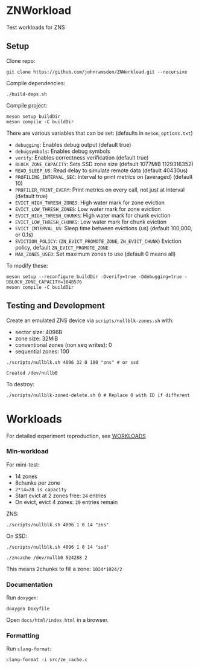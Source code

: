 # ZNWorkload

Test workloads for ZNS

## Setup

Clone repo:

```shell
git clone https://github.com/johnramsden/ZNWorkload.git --recursive
```

Compile dependencies:

```shell
./build-deps.sh
```

Compile project:

```shell
meson setup buildDir
meson compile -C buildDir
```

There are various variables that can be set: (defaults in `meson_options.txt`)

* `debugging`: Enables debug output (default true)
* `debugsymbols`: Enables debug symbols
* `verify`: Enables correctness verification (default true)
* `BLOCK_ZONE_CAPACITY`: Sets SSD zone size (default 1077MiB 1129316352)
* `READ_SLEEP_US`: Read delay to simulate remote data (default 40430us)
* `PROFILING_INTERVAL_SEC`: Interval to print metrics on (averaged) (default 10)
* `PROFILER_PRINT_EVERY`: Print metrics on every call, not just at interval (default true)
* `EVICT_HIGH_THRESH_ZONES`: High water mark for zone eviction
* `EVICT_LOW_THRESH_ZONES`: Low water mark for zone eviction
* `EVICT_HIGH_THRESH_CHUNKS`: High water mark for chunk eviction
* `EVICT_LOW_THRESH_CHUNKS`: Low water mark for chunk eviction
* `EVICT_INTERVAL_US`: Sleep time between evictions (us) (default 100,000, or 0.1s)
* `EVICTION_POLICY`: (`ZN_EVICT_PROMOTE_ZONE`, `ZN_EVICT_CHUNK`) Eviction policy, default `ZN_EVICT_PROMOTE_ZONE`
* `MAX_ZONES_USED`: Set maximum zones to use (default 0 means all)

To modify these:

```shell
meson setup --reconfigure buildDir -Dverify=true -Ddebugging=true -DBLOCK_ZONE_CAPACITY=1048576
meson compile -C buildDir
```

## Testing and Development

Create an emulated ZNS device via `scripts/nullblk-zones.sh` with:

* sector size: 4096B
* zone size: 32MiB
* conventional zones (non seq writes): 0
* sequential zones: 100

```shell
./scripts/nullblk.sh 4096 32 0 100 "zns" # or ssd
```

```
Created /dev/nullb0
```

To destroy:

```shell
./scripts/nullblk-zoned-delete.sh 0 # Replace 0 with ID if different
```

# Workloads

For detailed experiment reproduction, see [WORKLOADS](docs/WORKLOADS.md)

### Min-workload

For mini-test:

* 14 zones
* 8chunks per zone
* `2*14=28 is capacity`
* Start evict at 2 zones free: `24` entries
* On evict, evict 4 zones: `20` entries remain

ZNS:

```shell
./scripts/nullblk.sh 4096 1 0 14 "zns"
```

On SSD:

```shell
./scripts/nullblk.sh 4096 1 0 14 "ssd"
```

```shell
./zncache /dev/nullb0 524288 2
```

This means 2chunks to fill a zone: `1024*1024/2`

### Documentation

Run `doxygen`:

```shell
doxygen Doxyfile
```

Open `docs/html/index.html` in a browser.

### Formatting

Run `clang-format`:

```shell
clang-format -i src/ze_cache.c
```
